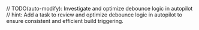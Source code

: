 // TODO(auto-modify): Investigate and optimize debounce logic in autopilot
// hint: Add a task to review and optimize debounce logic in autopilot to ensure consistent and efficient build triggering.
